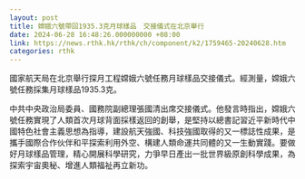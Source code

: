 ```yaml
---
layout: post
title: 嫦娥六號帶回1935.3克月球樣品　交接儀式在北京舉行
date: 2024-06-28 16:48:26.000000000 +08:00
link: https://news.rthk.hk/rthk/ch/component/k2/1759465-20240628.htm
categories: rthk
---
```


國家航天局在北京舉行探月工程嫦娥六號任務月球樣品交接儀式。經測量，嫦娥六號任務採集月球樣品1935.3克。 

中共中央政治局委員、國務院副總理張國清出席交接儀式。他發言時指出，嫦娥六號任務實現了人類首次月球背面採樣返回的創舉，是堅持以總書記習近平新時代中國特色社會主義思想為指導，建設航天強國、科技強國取得的又一標誌性成果，是攜手國際合作伙伴和平探索利用外空、構建人類命運共同體的又一生動實踐。要做好月球樣品管理，精心開展科學研究，力爭早日產出一批世界級原創科學成果，為探索宇宙奧秘、增進人類福祉再立新功。
